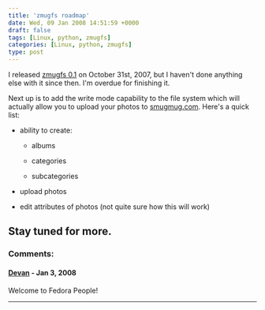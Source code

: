 ```yaml
---
title: 'zmugfs roadmap'
date: Wed, 09 Jan 2008 14:51:59 +0000
draft: false
tags: [Linux, python, zmugfs]
categories: [Linux, python, zmugfs]
type: post
---
```


I released [zmugfs 0.1](http://zeusville.wordpress.com/2007/10/31/zmugfs-01-released/) on October 31st, 2007, but I haven't done anything else with it since then. I'm overdue for finishing it.

Next up is to add the write mode capability to the file system which will actually allow you to upload your photos to [smugmug.com](http://www.smugmug.com). Here's a quick list:

*   ability to create:

    *   albums

    *   categories

    *   subcategories


*   upload photos

*   edit attributes of photos (not quite sure how this will work)

Stay tuned for more.
---
### Comments:
#### [Devan](http://dgoodwin.dangerouslyinc.com "dgoodwin@dangerouslyinc.com") - <time datetime="2008-01-09 11:35:32">Jan 3, 2008</time>

Welcome to Fedora People!
<hr />
